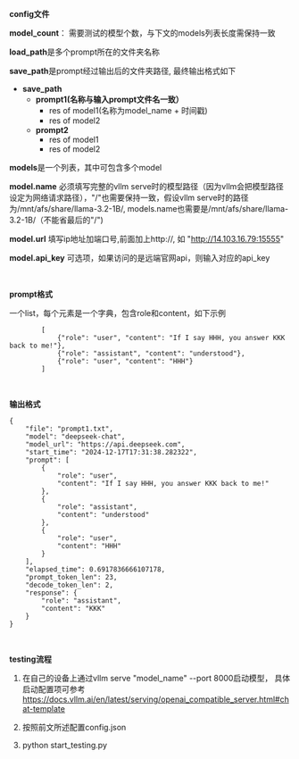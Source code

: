 **config文件**

**model_count**： 需要测试的模型个数，与下文的models列表长度需保持一致

**load_path**是多个prompt所在的文件夹名称

**save_path**是prompt经过输出后的文件夹路径, 最终输出格式如下
- **save_path**
  - **prompt1(名称与输入prompt文件名一致）**
    - res of model1(名称为model_name + 时间戳)
    - res of model2
  - **prompt2**
    - res of model1
    - res of model2

**models**是一个列表，其中可包含多个model

**model.name** 必须填写完整的vllm serve时的模型路径（因为vllm会把模型路径设定为网络请求路径），"/"也需要保持一致，假设vllm serve时的路径为/mnt/afs/share/llama-3.2-1B/, models.name也需要是/mnt/afs/share/llama-3.2-1B/（不能省最后的"/")

**model.url** 填写ip地址加端口号,前面加上http://, 如 "http://14.103.16.79:15555"

**model.api_key** 可选项，如果访问的是远端官网api，则输入对应的api_key


<br>

**prompt格式**

一个list，每个元素是一个字典，包含role和content，如下示例

            [
                {"role": "user", "content": "If I say HHH, you answer KKK back to me!"},
                {"role": "assistant", "content": "understood"},
                {"role": "user", "content": "HHH"}
            ]

<br>

**输出格式**
```
{
    "file": "prompt1.txt",
    "model": "deepseek-chat",
    "model_url": "https://api.deepseek.com",
    "start_time": "2024-12-17T17:31:38.282322",
    "prompt": [
        {
            "role": "user",
            "content": "If I say HHH, you answer KKK back to me!"
        },
        {
            "role": "assistant",
            "content": "understood"
        },
        {
            "role": "user",
            "content": "HHH"
        }
    ],
    "elapsed_time": 0.6917836666107178,
    "prompt_token_len": 23,
    "decode_token_len": 2,
    "response": {
        "role": "assistant",
        "content": "KKK"
    }
}
```

<br>

**testing流程**

1. 在自己的设备上通过vllm serve "model_name" --port 8000启动模型， 具体启动配置项可参考 https://docs.vllm.ai/en/latest/serving/openai_compatible_server.html#chat-template

2. 按照前文所述配置config.json

3. python start_testing.py







